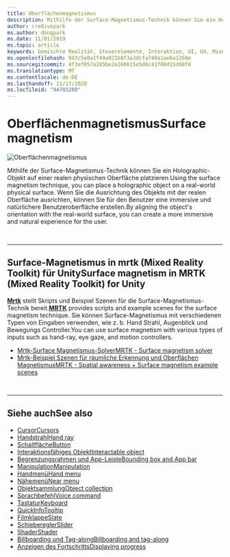 ```yaml
---
title: Oberflächenmagnetismus
description: Mithilfe der Surface-Magnetismus-Technik können Sie ein Holographic-Objekt auf einer realen physischen Oberfläche platzieren.
author: cre8ivepark
ms.author: dongpark
ms.date: 11/01/2019
ms.topic: article
keywords: Gemischte Realität, Steuerelemente, Interaktion, UI, UX, Mixed Reality-Headset, Windows Mixed Reality-Headset, Virtual Reality-Headset, hololens, mrtk, Mixed Reality Toolkit, Surface Magnetismus
ms.openlocfilehash: 943c5e8a1f49a021b8f3a3dcfa749a1ae6a1250e
ms.sourcegitcommit: 4f3ef057a285be2e260615e5d6c41f00d15d08f8
ms.translationtype: MT
ms.contentlocale: de-DE
ms.lasthandoff: 11/17/2020
ms.locfileid: "94703280"
---
```

# <a name="surface-magnetism"></a><span data-ttu-id="fae96-104">Oberflächenmagnetismus</span><span class="sxs-lookup"><span data-stu-id="fae96-104">Surface magnetism</span></span>

![Oberflächenmagnetismus](images/MRTK_SurfaceMagnetism.gif)

<span data-ttu-id="fae96-106">Mithilfe der Surface-Magnetismus-Technik können Sie ein Holographic-Objekt auf einer realen physischen Oberfläche platzieren.</span><span class="sxs-lookup"><span data-stu-id="fae96-106">Using the surface magnetism technique, you can place a holographic object on a real-world physical surface.</span></span> <span data-ttu-id="fae96-107">Wenn Sie die Ausrichtung des Objekts mit der realen Oberfläche ausrichten, können Sie für den Benutzer eine immersive und natürlichere Benutzeroberfläche erstellen.</span><span class="sxs-lookup"><span data-stu-id="fae96-107">By aligning the object's orientation with the real-world surface, you can create a more immersive and natural experience for the user.</span></span>

<br>

---

## <a name="surface-magnetism-in-mrtk-mixed-reality-toolkit-for-unity"></a><span data-ttu-id="fae96-108">Surface-Magnetismus in mrtk (Mixed Reality Toolkit) für Unity</span><span class="sxs-lookup"><span data-stu-id="fae96-108">Surface magnetism in MRTK (Mixed Reality Toolkit) for Unity</span></span>
<span data-ttu-id="fae96-109">**[Mrtk](https://github.com/Microsoft/MixedRealityToolkit-Unity)** stellt Skripts und Beispiel Szenen für die Surface-Magnetismus-Technik bereit.</span><span class="sxs-lookup"><span data-stu-id="fae96-109">**[MRTK](https://github.com/Microsoft/MixedRealityToolkit-Unity)** provides scripts and example scenes for the surface magnetism technique.</span></span> <span data-ttu-id="fae96-110">Sie können Surface-Magnetismus mit verschiedenen Typen von Eingaben verwenden, wie z. b. Hand Strahl, Augenblick und Bewegungs Controller.</span><span class="sxs-lookup"><span data-stu-id="fae96-110">You can use surface magnetism with various types of inputs such as hand-ray, eye gaze, and motion controllers.</span></span>

* [<span data-ttu-id="fae96-111">Mrtk-Surface Magnetismus-Solver</span><span class="sxs-lookup"><span data-stu-id="fae96-111">MRTK - Surface magnetism solver</span></span>](https://microsoft.github.io/MixedRealityToolkit-Unity/Documentation/README_Solver.html#surfacemagnetism)
* [<span data-ttu-id="fae96-112">Mrtk-Beispiel Szenen für räumliche Erkennung und Oberflächen Magnetismus</span><span class="sxs-lookup"><span data-stu-id="fae96-112">MRTK - Spatial awareness + Surface magnetism example scenes</span></span>](https://github.com/microsoft/MixedRealityToolkit-Unity/blob/mrtk_development/Assets/MRTK/Examples/Demos/Solvers/Scenes/SurfaceMagnetismSpatialAwarenessExample.unity)


<br>

---

## <a name="see-also"></a><span data-ttu-id="fae96-113">Siehe auch</span><span class="sxs-lookup"><span data-stu-id="fae96-113">See also</span></span>

* [<span data-ttu-id="fae96-114">Cursor</span><span class="sxs-lookup"><span data-stu-id="fae96-114">Cursors</span></span>](cursors.md)
* [<span data-ttu-id="fae96-115">Handstrahl</span><span class="sxs-lookup"><span data-stu-id="fae96-115">Hand ray</span></span>](point-and-commit.md)
* [<span data-ttu-id="fae96-116">Schaltfläche</span><span class="sxs-lookup"><span data-stu-id="fae96-116">Button</span></span>](button.md)
* [<span data-ttu-id="fae96-117">Interaktionsfähiges Objekt</span><span class="sxs-lookup"><span data-stu-id="fae96-117">Interactable object</span></span>](interactable-object.md)
* [<span data-ttu-id="fae96-118">Begrenzungsrahmen und App-Leiste</span><span class="sxs-lookup"><span data-stu-id="fae96-118">Bounding box and App bar</span></span>](app-bar-and-bounding-box.md)
* [<span data-ttu-id="fae96-119">Manipulation</span><span class="sxs-lookup"><span data-stu-id="fae96-119">Manipulation</span></span>](direct-manipulation.md)
* [<span data-ttu-id="fae96-120">Handmenü</span><span class="sxs-lookup"><span data-stu-id="fae96-120">Hand menu</span></span>](hand-menu.md)
* [<span data-ttu-id="fae96-121">Nähemenü</span><span class="sxs-lookup"><span data-stu-id="fae96-121">Near menu</span></span>](near-menu.md)
* [<span data-ttu-id="fae96-122">Objektsammlung</span><span class="sxs-lookup"><span data-stu-id="fae96-122">Object collection</span></span>](object-collection.md)
* [<span data-ttu-id="fae96-123">Sprachbefehl</span><span class="sxs-lookup"><span data-stu-id="fae96-123">Voice command</span></span>](voice-input.md)
* [<span data-ttu-id="fae96-124">Tastatur</span><span class="sxs-lookup"><span data-stu-id="fae96-124">Keyboard</span></span>](keyboard.md)
* [<span data-ttu-id="fae96-125">QuickInfo</span><span class="sxs-lookup"><span data-stu-id="fae96-125">Tooltip</span></span>](tooltip.md)
* [<span data-ttu-id="fae96-126">Filmklappe</span><span class="sxs-lookup"><span data-stu-id="fae96-126">Slate</span></span>](slate.md)
* [<span data-ttu-id="fae96-127">Schieberegler</span><span class="sxs-lookup"><span data-stu-id="fae96-127">Slider</span></span>](slider.md)
* [<span data-ttu-id="fae96-128">Shader</span><span class="sxs-lookup"><span data-stu-id="fae96-128">Shader</span></span>](shader.md)
* [<span data-ttu-id="fae96-129">Billboarding und Tag-along</span><span class="sxs-lookup"><span data-stu-id="fae96-129">Billboarding and tag-along</span></span>](billboarding-and-tag-along.md)
* [<span data-ttu-id="fae96-130">Anzeigen des Fortschritts</span><span class="sxs-lookup"><span data-stu-id="fae96-130">Displaying progress</span></span>](progress.md)
